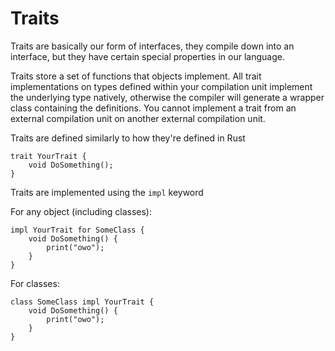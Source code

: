 # Traits

Traits are basically our form of interfaces,
they compile down into an interface,
but they have certain special properties in our language.

Traits store a set of functions that objects implement.
All trait implementations on types defined within your compilation unit implement the underlying type natively,
otherwise the compiler will generate a wrapper class containing the definitions.
You cannot implement a trait from an external compilation unit on another external compilation unit.

Traits are defined similarly to how they're defined in Rust

```
trait YourTrait {
    void DoSomething();
}
```

Traits are implemented using the `impl` keyword

For any object (including classes):

```
impl YourTrait for SomeClass {
    void DoSomething() {
        print("owo");
    }
}
```

For classes:

```
class SomeClass impl YourTrait {
    void DoSomething() {
        print("owo");
    }
}
```
